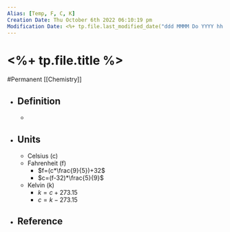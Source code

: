 ```yaml
---
Alias: [Temp, F, C, K]
Creation Date: Thu October 6th 2022 06:10:19 pm 
Modification Date: <%+ tp.file.last_modified_date("ddd MMMM Do YYYY hh:mm:ss a") %>
---
```

# <%+ tp.file.title %>
#Permanent [[Chemistry]]

- ## Definition
	- 
- ## Units
	- Celsius (c)
	- Fahrenheit (f)
		- $f=(c*\frac{9}{5})+32$
		- $c=(f-32)*\frac{5}{9}$
	- Kelvin (k)
		- $k=c+273.15$
		- $c=k-273.15$
- ## Reference